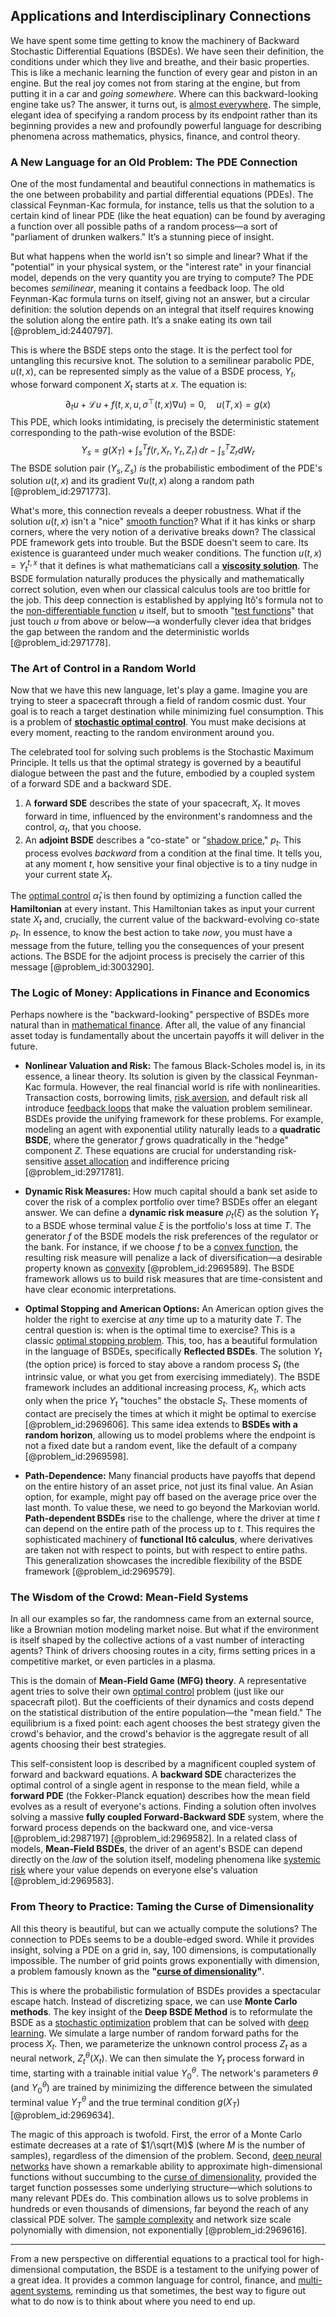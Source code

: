 ## Applications and Interdisciplinary Connections

We have spent some time getting to know the machinery of Backward Stochastic Differential Equations (BSDEs). We have seen their definition, the conditions under which they live and breathe, and their basic properties. This is like a mechanic learning the function of every gear and piston in an engine. But the real joy comes not from staring at the engine, but from putting it in a car and *going somewhere*. Where can this backward-looking engine take us? The answer, it turns out, is [almost everywhere](@article_id:146137). The simple, elegant idea of specifying a random process by its endpoint rather than its beginning provides a new and profoundly powerful language for describing phenomena across mathematics, physics, finance, and control theory.

### A New Language for an Old Problem: The PDE Connection

One of the most fundamental and beautiful connections in mathematics is the one between probability and partial differential equations (PDEs). The classical Feynman-Kac formula, for instance, tells us that the solution to a certain kind of linear PDE (like the heat equation) can be found by averaging a function over all possible paths of a random process—a sort of "parliament of drunken walkers." It’s a stunning piece of insight.

But what happens when the world isn't so simple and linear? What if the "potential" in your physical system, or the "interest rate" in your financial model, depends on the very quantity you are trying to compute? The PDE becomes *semilinear*, meaning it contains a feedback loop. The old Feynman-Kac formula turns on itself, giving not an answer, but a circular definition: the solution depends on an integral that itself requires knowing the solution along the entire path. It’s a snake eating its own tail [@problem_id:2440797].

This is where the BSDE steps onto the stage. It is the perfect tool for untangling this recursive knot. The solution to a semilinear parabolic PDE, $u(t,x)$, can be represented simply as the value of a BSDE process, $Y_t$, whose forward component $X_t$ starts at $x$. The equation is:
$$
\partial_t u + \mathcal{L}u + f(t,x,u,\sigma^\top(t,x)\nabla u) = 0, \quad u(T,x) = g(x)
$$
This PDE, which looks intimidating, is precisely the deterministic statement corresponding to the path-wise evolution of the BSDE:
$$
Y_s = g(X_T) + \int_s^T f(r, X_r, Y_r, Z_r)\,dr - \int_s^T Z_r dW_r
$$
The BSDE solution pair $(Y_s, Z_s)$ *is* the probabilistic embodiment of the PDE's solution $u(t,x)$ and its gradient $\nabla u(t,x)$ along a random path [@problem_id:2971773].

What's more, this connection reveals a deeper robustness. What if the solution $u(t,x)$ isn't a "nice" [smooth function](@article_id:157543)? What if it has kinks or sharp corners, where the very notion of a derivative breaks down? The classical PDE framework gets into trouble. But the BSDE doesn't seem to care. Its existence is guaranteed under much weaker conditions. The function $u(t,x) = Y_t^{t,x}$ that it defines is what mathematicians call a **[viscosity solution](@article_id:197864)**. The BSDE formulation naturally produces the physically and mathematically correct solution, even when our classical calculus tools are too brittle for the job. This deep connection is established by applying Itô's formula not to the [non-differentiable function](@article_id:637050) $u$ itself, but to smooth "[test functions](@article_id:166095)" that just touch $u$ from above or below—a wonderfully clever idea that bridges the gap between the random and the deterministic worlds [@problem_id:2971778].

### The Art of Control in a Random World

Now that we have this new language, let's play a game. Imagine you are trying to steer a spacecraft through a field of random cosmic dust. Your goal is to reach a target destination while minimizing fuel consumption. This is a problem of **[stochastic optimal control](@article_id:190043)**. You must make decisions at every moment, reacting to the random environment around you.

The celebrated tool for solving such problems is the Stochastic Maximum Principle. It tells us that the optimal strategy is governed by a beautiful dialogue between the past and the future, embodied by a coupled system of a forward SDE and a backward SDE.
1.  A **forward SDE** describes the state of your spacecraft, $X_t$. It moves forward in time, influenced by the environment's randomness and the control, $\alpha_t$, that you choose.
2.  An **adjoint BSDE** describes a "co-state" or "[shadow price](@article_id:136543)," $p_t$. This process evolves *backward* from a condition at the final time. It tells you, at any moment $t$, how sensitive your final objective is to a tiny nudge in your current state $X_t$.

The [optimal control](@article_id:137985) $\hat{\alpha}_t$ is then found by optimizing a function called the **Hamiltonian** at every instant. This Hamiltonian takes as input your current state $X_t$ and, crucially, the current value of the backward-evolving co-state $p_t$. In essence, to know the best action to take *now*, you must have a message from the future, telling you the consequences of your present actions. The BSDE for the adjoint process is precisely the carrier of this message [@problem_id:3003290].

### The Logic of Money: Applications in Finance and Economics

Perhaps nowhere is the "backward-looking" perspective of BSDEs more natural than in [mathematical finance](@article_id:186580). After all, the value of any financial asset today is fundamentally about the uncertain payoffs it will deliver in the future.

*   **Nonlinear Valuation and Risk:** The famous Black-Scholes model is, in its essence, a linear theory. Its solution is given by the classical Feynman-Kac formula. However, the real financial world is rife with nonlinearities. Transaction costs, borrowing limits, [risk aversion](@article_id:136912), and default risk all introduce [feedback loops](@article_id:264790) that make the valuation problem semilinear. BSDEs provide the unifying framework for these problems. For example, modeling an agent with exponential utility naturally leads to a **quadratic BSDE**, where the generator $f$ grows quadratically in the "hedge" component $Z$. These equations are crucial for understanding risk-sensitive [asset allocation](@article_id:138362) and indifference pricing [@problem_id:2971781].

*   **Dynamic Risk Measures:** How much capital should a bank set aside to cover the risk of a complex portfolio over time? BSDEs offer an elegant answer. We can define a **dynamic risk measure** $\rho_t(\xi)$ as the solution $Y_t$ to a BSDE whose terminal value $\xi$ is the portfolio's loss at time $T$. The generator $f$ of the BSDE models the risk preferences of the regulator or the bank. For instance, if we choose $f$ to be a [convex function](@article_id:142697), the resulting risk measure will penalize a lack of diversification—a desirable property known as [convexity](@article_id:138074) [@problem_id:2969589]. The BSDE framework allows us to build risk measures that are time-consistent and have clear economic interpretations.

*   **Optimal Stopping and American Options:** An American option gives the holder the right to exercise at *any* time up to a maturity date $T$. The central question is: when is the optimal time to exercise? This is a classic [optimal stopping problem](@article_id:146732). This, too, has a beautiful formulation in the language of BSDEs, specifically **Reflected BSDEs**. The solution $Y_t$ (the option price) is forced to stay above a random process $S_t$ (the intrinsic value, or what you get from exercising immediately). The BSDE framework includes an additional increasing process, $K_t$, which acts only when the price $Y_t$ "touches" the obstacle $S_t$. These moments of contact are precisely the times at which it might be optimal to exercise [@problem_id:2969606]. This same idea extends to **BSDEs with a random horizon**, allowing us to model problems where the endpoint is not a fixed date but a random event, like the default of a company [@problem_id:2969598].

*   **Path-Dependence:** Many financial products have payoffs that depend on the entire history of an asset price, not just its final value. An Asian option, for example, might pay off based on the average price over the last month. To value these, we need to go beyond the Markovian world. **Path-dependent BSDEs** rise to the challenge, where the driver at time $t$ can depend on the entire path of the process up to $t$. This requires the sophisticated machinery of **functional Itô calculus**, where derivatives are taken not with respect to points, but with respect to entire paths. This generalization showcases the incredible flexibility of the BSDE framework [@problem_id:2969579].

### The Wisdom of the Crowd: Mean-Field Systems

In all our examples so far, the randomness came from an external source, like a Brownian motion modeling market noise. But what if the environment is itself shaped by the collective actions of a vast number of interacting agents? Think of drivers choosing routes in a city, firms setting prices in a competitive market, or even particles in a plasma.

This is the domain of **Mean-Field Game (MFG) theory**. A representative agent tries to solve their own [optimal control](@article_id:137985) problem (just like our spacecraft pilot). But the coefficients of their dynamics and costs depend on the statistical distribution of the entire population—the "mean field." The equilibrium is a fixed point: each agent chooses the best strategy given the crowd's behavior, and the crowd's behavior is the aggregate result of all agents choosing their best strategies.

This self-consistent loop is described by a magnificent coupled system of forward and backward equations. A **backward SDE** characterizes the optimal control of a single agent in response to the mean field, while a **forward PDE** (the Fokker-Planck equation) describes how the mean field evolves as a result of everyone's actions. Finding a solution often involves solving a massive **fully coupled Forward-Backward SDE** system, where the forward process depends on the backward one, and vice-versa [@problem_id:2987197] [@problem_id:2969582]. In a related class of models, **Mean-Field BSDEs**, the driver of an agent's BSDE can depend directly on the *law* of the solution itself, modeling phenomena like [systemic risk](@article_id:136203) where your value depends on everyone else's valuation [@problem_id:2969583].

### From Theory to Practice: Taming the Curse of Dimensionality

All this theory is beautiful, but can we actually compute the solutions? The connection to PDEs seems to be a double-edged sword. While it provides insight, solving a PDE on a grid in, say, 100 dimensions, is computationally impossible. The number of grid points grows exponentially with dimension, a problem famously known as the **"[curse of dimensionality](@article_id:143426)"**.

This is where the probabilistic formulation of BSDEs provides a spectacular escape hatch. Instead of discretizing space, we can use **Monte Carlo methods**. The key insight of the **Deep BSDE Method** is to reformulate the BSDE as a [stochastic optimization](@article_id:178444) problem that can be solved with [deep learning](@article_id:141528). We simulate a large number of random forward paths for the process $X_t$. Then, we parameterize the unknown control process $Z_t$ as a neural network, $Z_t^\theta(X_t)$. We can then simulate the $Y_t$ process forward in time, starting with a trainable initial value $Y_0^\theta$. The network's parameters $\theta$ (and $Y_0^\theta$) are trained by minimizing the difference between the simulated terminal value $Y_T^\theta$ and the true terminal condition $g(X_T)$ [@problem_id:2969634].

The magic of this approach is twofold. First, the error of a Monte Carlo estimate decreases at a rate of $1/\sqrt{M}$ (where $M$ is the number of samples), regardless of the dimension of the problem. Second, [deep neural networks](@article_id:635676) have shown a remarkable ability to approximate high-dimensional functions without succumbing to the [curse of dimensionality](@article_id:143426), provided the target function possesses some underlying structure—which solutions to many relevant PDEs do. This combination allows us to solve problems in hundreds or even thousands of dimensions, far beyond the reach of any classical PDE solver. The [sample complexity](@article_id:636044) and network size scale polynomially with dimension, not exponentially [@problem_id:2969616].

***

From a new perspective on differential equations to a practical tool for high-dimensional computation, the BSDE is a testament to the unifying power of a great idea. It provides a common language for control, finance, and [multi-agent systems](@article_id:169818), reminding us that sometimes, the best way to figure out what to do now is to think about where you need to end up.
